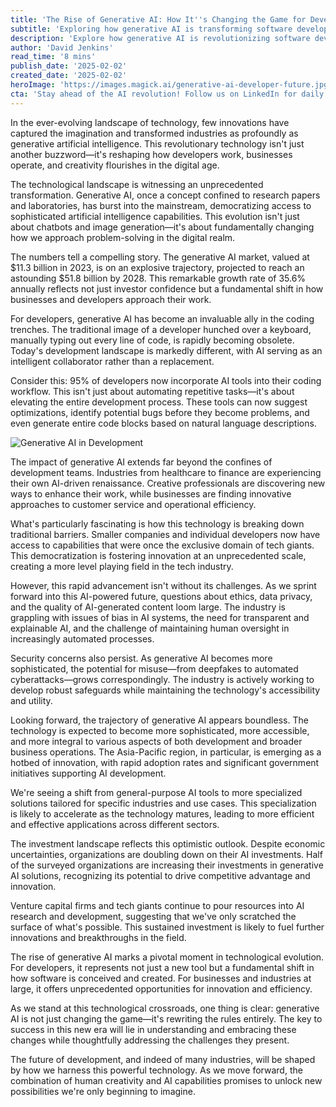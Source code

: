 ```yaml
---
title: 'The Rise of Generative AI: How It''s Changing the Game for Developers and Beyond'
subtitle: 'Exploring how generative AI is transforming software development and business innovation'
description: 'Explore how generative AI is revolutionizing software development and transforming industries. With the market projected to reach $51.8 billion by 2028, this technology is reshaping how developers work and businesses operate. Discover the opportunities and challenges in this AI-driven future.'
author: 'David Jenkins'
read_time: '8 mins'
publish_date: '2025-02-02'
created_date: '2025-02-02'
heroImage: 'https://images.magick.ai/generative-ai-developer-future.jpg'
cta: 'Stay ahead of the AI revolution! Follow us on LinkedIn for daily insights into how generative AI is transforming the tech landscape and shaping the future of development.'
---
```


In the ever-evolving landscape of technology, few innovations have captured the imagination and transformed industries as profoundly as generative artificial intelligence. This revolutionary technology isn't just another buzzword—it's reshaping how developers work, businesses operate, and creativity flourishes in the digital age.

The technological landscape is witnessing an unprecedented transformation. Generative AI, once a concept confined to research papers and laboratories, has burst into the mainstream, democratizing access to sophisticated artificial intelligence capabilities. This evolution isn't just about chatbots and image generation—it's about fundamentally changing how we approach problem-solving in the digital realm.

The numbers tell a compelling story. The generative AI market, valued at $11.3 billion in 2023, is on an explosive trajectory, projected to reach an astounding $51.8 billion by 2028. This remarkable growth rate of 35.6% annually reflects not just investor confidence but a fundamental shift in how businesses and developers approach their work.

For developers, generative AI has become an invaluable ally in the coding trenches. The traditional image of a developer hunched over a keyboard, manually typing out every line of code, is rapidly becoming obsolete. Today's development landscape is markedly different, with AI serving as an intelligent collaborator rather than a replacement.

Consider this: 95% of developers now incorporate AI tools into their coding workflow. This isn't just about automating repetitive tasks—it's about elevating the entire development process. These tools can now suggest optimizations, identify potential bugs before they become problems, and even generate entire code blocks based on natural language descriptions.

![Generative AI in Development](https://i.magick.ai/PIXE/1837406181100_magick_img.webp)

The impact of generative AI extends far beyond the confines of development teams. Industries from healthcare to finance are experiencing their own AI-driven renaissance. Creative professionals are discovering new ways to enhance their work, while businesses are finding innovative approaches to customer service and operational efficiency.

What's particularly fascinating is how this technology is breaking down traditional barriers. Smaller companies and individual developers now have access to capabilities that were once the exclusive domain of tech giants. This democratization is fostering innovation at an unprecedented scale, creating a more level playing field in the tech industry.

However, this rapid advancement isn't without its challenges. As we sprint forward into this AI-powered future, questions about ethics, data privacy, and the quality of AI-generated content loom large. The industry is grappling with issues of bias in AI systems, the need for transparent and explainable AI, and the challenge of maintaining human oversight in increasingly automated processes.

Security concerns also persist. As generative AI becomes more sophisticated, the potential for misuse—from deepfakes to automated cyberattacks—grows correspondingly. The industry is actively working to develop robust safeguards while maintaining the technology's accessibility and utility.

Looking forward, the trajectory of generative AI appears boundless. The technology is expected to become more sophisticated, more accessible, and more integral to various aspects of both development and broader business operations. The Asia-Pacific region, in particular, is emerging as a hotbed of innovation, with rapid adoption rates and significant government initiatives supporting AI development.

We're seeing a shift from general-purpose AI tools to more specialized solutions tailored for specific industries and use cases. This specialization is likely to accelerate as the technology matures, leading to more efficient and effective applications across different sectors.

The investment landscape reflects this optimistic outlook. Despite economic uncertainties, organizations are doubling down on their AI investments. Half of the surveyed organizations are increasing their investments in generative AI solutions, recognizing its potential to drive competitive advantage and innovation.

Venture capital firms and tech giants continue to pour resources into AI research and development, suggesting that we've only scratched the surface of what's possible. This sustained investment is likely to fuel further innovations and breakthroughs in the field.

The rise of generative AI marks a pivotal moment in technological evolution. For developers, it represents not just a new tool but a fundamental shift in how software is conceived and created. For businesses and industries at large, it offers unprecedented opportunities for innovation and efficiency.

As we stand at this technological crossroads, one thing is clear: generative AI is not just changing the game—it's rewriting the rules entirely. The key to success in this new era will lie in understanding and embracing these changes while thoughtfully addressing the challenges they present.

The future of development, and indeed of many industries, will be shaped by how we harness this powerful technology. As we move forward, the combination of human creativity and AI capabilities promises to unlock new possibilities we're only beginning to imagine.